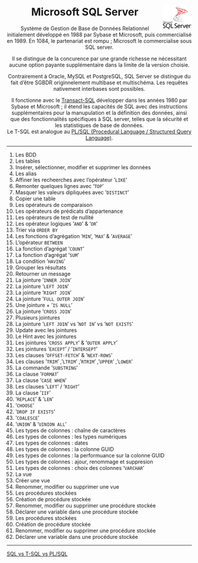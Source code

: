 <div align="center"><h1><b> Microsoft SQL Server</b><a href="https://github.com/MiKL5/Business_Intelligence/"><img src="assets/Microsoft_SQL_Server.svg" alt="Microsoft SQL Server" align="right" height="64px"></a></h1>

Système de Gestion de Base de Données Relationnel initialement développé en 1988 par Sybase et Microsoft, puis commercialisé en 1989. En 1084, le partenariat est rompu ; Microsoft le commercialise sous SQL server.

Il se distingue de la concurence par une grande richesse ne nécessitant aucune option payante supplémentaire dans la limite de la version choisie.

Contrairement à Oracle, MySQL et PostgreSQL, SQL Server se distingue du fait d’être SGBDR originnelement multibase et multischéma. Les requêtes nativement interbases sont possibles.

Il fonctionne avec le [Transact-SQL](docs/tsql) développer dans les années 1980 par Sybase et Microsoft ; il étend les capacités de SQL avec des instructions supplémentaires pour la manupulation et la définition des données, ainsi que des fonctionnalités spécifiques à SQL server, telles que la sécurité et les statistiques de base de données.  
Le T-SQL est analogue au [PL/SQL (Procedural Language / Structured Query Language)](docs/plsql).</div>
<!-- ___
1. [Version](sqlServer/version) -->
---
1. Les BDD
1. Les tables
1. Insérer, sélectionner, modifier et supprimer les données
1. Les alias
1. Affiner les recheerches avec l’opérateur ’`LIKE`’
1. Remonter quelques lignes avec ’`TOP`’
1. Masquer les valeurs dipliquées avec ’`DISTINCT`’
1. Copier une table
1. Les opérateurs de comparaison
1. Les opérateurs de prédicats d’appartenance
1. Les opérateurs de test de nullité
1. Les opérateur logiques ’`AND`’ & ’`OR`’
1. Trier via `ORDER BY`
1. Les fonctions d’agrégation ’`MIN`’, ’`MAX`’ & ’`AVERAGE`’
1. L’opérateur `BETWEEN`
1. La fonction d’agrégat ’`COUNT`’
1. La fonction d’agrégat ’`SUM`’
1. La condition ’`HAVING`’
1. Grouper les résultats
1. Retourner un message
1. La jointure ’`INNER JOIN`’
1. La jointure ’`LEFT JOIN`’
1. La jointure ’`RIGHT JOIN`’
1. La jointure ’`FULL OUTER JOIN`’
1. Une jointure + ’`IS NULL`’
1. La jointure ’`CROSS JOIN`’
1. Plusieurs jointures
1. La jointure ’`LEFT JOIN`’ vs ’`NOT IN`’ vs ’`NOT EXISTS`’
1. Update avec les jointures
1. Le Hint avec les jointures
1. Les jointures ’`CROSS APPLY`’ & ’`OUTER APPLY`’
1. Les jointures ’`EXCEPT`’ / ’`INTERSEPT`’
1. Les clauses ’`OFFSET-FETCH`’ & ’`NEXT-ROWS`’
1. Les clauses ’`TRIM`’ ,’`LTRIM`’ ,’`RTRIM`’ ,’`UPPER`’ ,’`LOWER`’
1. La commande ’`SUBSTRING`’
1. La clause ’`FORMAT`’
1. La clause ’`CASE WHEN`’
1. Les clauses ’`LEFT`’ / ’`RIGHT`’
1. La clause ’`IIF`’
1. ’`REPLACE`’ & ’`LEN`’
1. ’`CHOOSE`’
1. ’`DROP IF EXISTS`’
1. ’`COALESCE`’
1. ’`UNION`’ & ’`UINION ALL`’
1. Les types de colonnes : chaîne de caractères
1. Les types de colonnes : les types numériques
1. Les types de colonnes : dates
1. Les types de colonnes : la colonne GUID
1. Les types de colonnes : la performuance sur la colonne GUID
1. Les types de colonnes : ajour, renommage et suppresion
1. Les types de colonnes : choix des colonnes ‘`VARCHAR`’
1. La vue
1. Créer une vue
1. Renommer, modifier ou supprimer une vue
1. Les procédures stockées
1. Création de procédure stockée
1. Renommer, modifier ou supprimer une procédure stockée
1. Déclarer une variable dans une procédure stockée
1. Les procédures stockées
1. Création de procédure stockée
2. Renommer, modifier ou supprimer une procédure stockée
3. Déclarer une variable dans une procédure stockée
___
[SQL vs T-SQL vs PL/SQL](docs/compare)